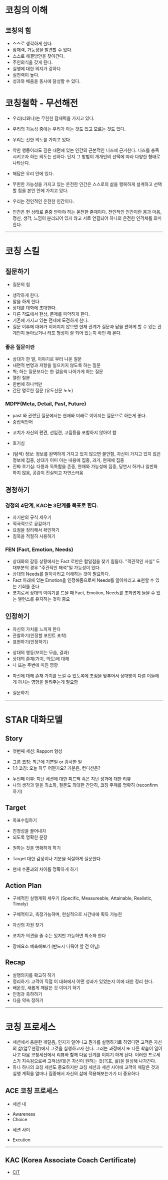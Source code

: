 

# 코칭의 이해
## 코칭의 힘
 * 스스로 생각하게 한다.
 * 잠재력, 가능성을 발견할 수 있다.
 * 스스로 해결방안을 찾아간다.
 * 주인의식을 갖게 된다.
 * 실행에 대한 의지가 강하다 
 * 실천력이 높다.
 * 성과와 배움을 동시에 달성할 수 있다.

# 코칭철학 - 무선해전
* 우리(너와나)는 무한한 잠재력을 가지고 있다.
 - 우리의 가능성 중에는 우리가 아는 것도 있고 모르는 것도 있다.
* 우리는 선한 의도를 가지고 있다. 
 - 악한 행동이라도 깊은 내면에 있는 인간의 근본적인 니즈에 근거한다. 니즈를 충족시키고자 하는 의도는 선하다. 단지 그 방법이 개개인의 선택에 따라 다양한 형태로 나타난다.
* 해답은 우리 안에 있다.
 - 무한한 가능성을 가지고 있는 온전한 인간은 스스로의 삶을 행복하게 설계하고 선택할 힘을 본인 안에 가지고 있다.
* 우리는 전인적인 온전한 인간이다.
 - 인간은 현 상태로 존중 받아야 하는 온전한 존재이다. 전인적인 인간이란 몸과 마음, 정신, 생각, 느낌이 분리되어 있지 않고 서로 연결되어 하나의 온전한 인격체를 의미한다.

<hr>

# 코칭 스킬
## 질문하기
 * 질문의 힘
  - 생각하게 한다.
  - 말을 하게 한다.
  - 상대를 대화에 초대한다.
  - 다른 각도에서 현상, 문제를 파악하게 한다.
  - 기존에 가지고 있는 전제에 도전하게 한다.
  - 질문 이후에 대화가 이어지지 않으면 현재 관계가 질문과 답을 편하게 할 수 있는 관계인지 돌아보거나 라포 형성이 잘 되어 있는지 확인 해 본다.
### 좋은 질문이란
  - 상대가 한 말, 이야기로 부터 나온 질문
  - 내면적 변명과 저항을 일으키지 않도록 하는 질문
  - 헉; 하는 질문보다는 한 걸음씩 나아가게 하는 질문
  - 열린 질문 
  - 한번에 하나씩만
  - 간단 명료한 질문 (유도신문 노노)  
### MDPF(Meta, Detail, Past, Future)
 * past 와 관련된 질문에서는 현재와 미래로 이어지는 질문으로 하는게 좋다.
 * 중립적언어
  - 코치가 자신의 편견, 선입견, 고집등을 포함하지 않아야 함
 * 호기심
  - (탐색) 정보: 정보를 완벽하게 가지고 있지 않으면 불안함, 자신이 가지고 있지 않은 정보에 집중, 상대가 이미 아는 내용에 집중, 과거, 현재에 집중
  - 진짜 호기심: 다름과 독특함을 존중, 현재와 가능성에 집중, 당연시 하거나 일반화 하지 않음, 공감이 진실되고 자연스러움

## 경청하기
### 경청의 4단계, KAC는 3단계를 목표로 한다.
  - 자기만의 규칙 세우기
  - 적극적으로 공감하기
  - 요점을 정리해서 확인하기
  - 침묵을 적절히 사용하기
### FEN (Fact, Emotion, Needs)
  - 상대와의 갈등 상황에서는 Fact 로만은 합일점을 찾기 힘들다. "객관적인 사실" 도 대부분의 경우 "주관적인 해석"일 가능성이 있다.
  - 상대의 Needs를 알아차리고 이해하는 것이 필요하다.
  - Fact 아래에 있는 Emotion을 인정해줌으로써 Needs를 알아차리고 표현할 수 있는 기회를 준다
  - 코치로서 상대의 이야기를 드을 때 Fact, Emotion, Needs를 조화롭게 들을 수 있는 밸런스를 유지하는 것이 중요

## 인정하기
 * 자신의 가치를 느끼게 한다
 * 관찰하기(인정할 포인트 포착)
 * 표현하기(인정하기)
  + 상대의 행동(보이는 모습, 결과)
  + 상대의 존재(가치, 의도)에 대해
  + 나 또는 주변에 미친 영향
   - 자신에 대해 존재 가치를 느낄 수 있도록에 초점을 맞추어서 상대방이 다른 이들에게 끼치는 영향을 알려주는게 필요함
 * 질문하기

<hr>  

# STAR 대화모델
## Story
  * 첫번째 세션: Rapport 형성
   + 그룹 코칭: 최근에 기쁜일 or 감사한 일
   + 1:1 코칭: 오늘 하루 어떤가요? 기분은, 컨디션은?
  * 두번째 이후: 지난 세션에 대한 피드백 혹은 지난 성과에 대한 리뷰
  * 나의 생각과 말을 최소화, 질문도 최대한 간단히, 코칭 주제를 명확히 (reconfirm 하기)
 
## Target
  * 목표수립하기
   + 진정성을 끌어내자
   + 되도록 명확한 문장
  * 원하는 것을 명확하게 하기
   + Target 대한 감정이나 기분을 적절하게 질문한다.
  * 현재 수준과의 차이를 명확하게 하기 
 
## Action Plan
  * 구체적인 실행계획 세우기 (Specific, Measureable, Attainable, Realistic, Timely)
   + 구체적이고, 측정가능하며, 현실적으로 시간내에 획득 가능한
  * 자신의 자원 찾기
   + 코치가 의견을 줄 수는 있지만 가능하면 최소화 한다
  * 장애요소 예측해보기 (반드시 다뤄야 할 건 아님)
  
## Recap
  * 실행의지를 확고히 하기
  * 정리하기: 고객이 직접 이 대화에서 어떤 성과가 있었는지 이에 대한 정리 한다. 
  * 배운것, 새롭게 깨달은 것 이야기 하기
  * 인정과 축하하기
  * 다음 약속 정하기

<hr>

# 코칭 프로세스
 * 세션에서 충분한 깨달음, 인지가 일어나고 뭔가를 실행하기로 하였다면 고객은 자신의 삶(업무현장)에서 그것을 실행하고자 한다. 그러는 과정에서 또 다른 학습이 일어나고 다음 코칭세션에서 리뷰와 함께 다음 단계를 이야기 하게 된다. 이러한 프로세스가 지속됨으로써 고객(상대)은 자신이 원하는 것(목표, 삶)을 달성해 나가간다.
 * 하나 하나의 코칭 세션도 중요하지만 코칭 세션과 세션 사이에 고객이 깨달은 것과 실행 계획을 얼마나 집중해서 자신의 삶에 적용해보는가가 더 중요하다
## ACE 코칭 프로세스 
 * 세션 내
  + Awareness
  + Choice
 * 세션 사이
  + Excution
  
<hr>


## KAC (Korea Associate Coach Certificate)
* [CiT](https://www.citkorea.co.kr/)
